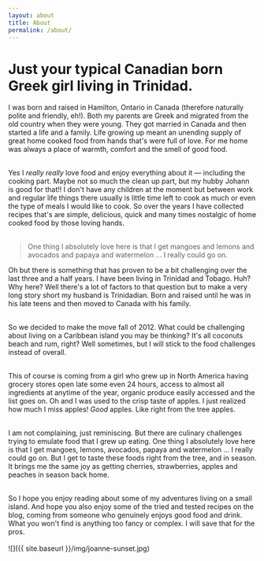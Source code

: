 ```yaml
---
layout: about
title: About
permalink: /about/
---
```


# Just your typical Canadian born Greek girl living in Trinidad.

I was born and raised in Hamilton, Ontario in Canada (therefore naturally polite and friendly, eh!). Both my parents are Greek and migrated from the old country when they were young. They got married in Canada and then started a life and a family. Life growing up meant an unending supply of great home cooked food from hands that's were full of love. For me home was always a place of warmth, comfort and the smell of good food.    
<br>

Yes I *really really* love food and enjoy everything about it &mdash; including the cooking part. Maybe not so much the clean up part, but my hubby Johann is good for that!! I don't have any children at the moment but between work and regular life things there usually is little time left to cook as much or even the type of meals I would like to cook.  So over the years I have collected recipes that's are simple, delicious, quick and many times nostalgic of home cooked food by those loving hands.
<br><br>

> One thing I absolutely love here is that I get mangoes and lemons and avocados and papaya and watermelon … I really could go on.

Oh but there is something that has proven to be a bit challenging over the last three and a half years. I have been living in Trinidad and Tobago. Huh? Why here?   Well there's a lot of factors to that question but to make a very long story short my husband is Trinidadian. Born and raised until he was in his late teens and then moved to Canada with his family.  
<br>

So we decided to make the move fall of 2012. What could be challenging about living on a Caribbean island you may be thinking? It's all coconuts beach and rum, right? Well sometimes, but I will stick to the food challenges instead of overall.  
<br>

This of course is coming from a girl who grew up in North America having grocery stores open late some even 24 hours, access to almost all ingredients at anytime of the year, organic produce easily accessed and the list goes on. Oh and I was used to the crisp taste of apples. I just realized how much I miss apples! *Good* apples. Like right from the tree apples.  
<br>

I am not complaining, just reminiscing. But there are culinary challenges trying to emulate food that I grew up eating. One thing I absolutely love here is that I get mangoes, lemons, avocados, papaya and watermelon ... I really could go on. But I get to taste these foods right from the tree, and in season. It brings me the same joy as getting cherries, strawberries, apples and peaches in season back home.  
<br>

So I hope you enjoy reading about some of my adventures living on a small island. And hope you also enjoy some of the tried and tested recipes on the blog, coming from someone who genuinely enjoys good food and drink. What you won't find is anything too fancy or complex. I will save that for the pros.
<br>
<br>
![]({{ site.baseurl }}/img/joanne-sunset.jpg)
